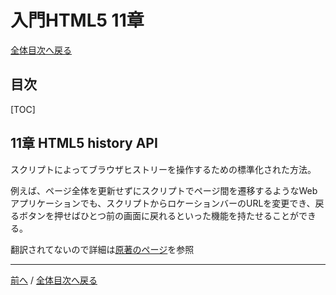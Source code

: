 # 入門HTML5 11章
[全体目次へ戻る](index.md)
## 目次
[TOC]

## 11章 HTML5 history API
スクリプトによってブラウザヒストリーを操作するための標準化された方法。

例えば、ページ全体を更新せずにスクリプトでページ間を遷移するようなWebアプリケーションでも、スクリプトからロケーションバーのURLを変更でき、戻るボタンを押せばひとつ前の画面に戻れるといった機能を持たせることができる。

翻訳されてないので詳細は[原著のページ](http://diveintohtml5.info/history.html)を参照


***

[前へ](c10.md) / [全体目次へ戻る](index.md)
